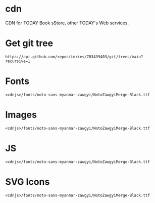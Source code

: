 # cdn
CDN for TODAY Book sStore, other TODAY's Web services.


# Get git tree
```
https://api.github.com/repositories/703439403/git/trees/main?recursive=1
```

# Fonts
```
<cdnjs>/fonts/noto-sans-myanmar-zawgyi/NotoZawgyiMerge-Black.ttf
```


# Images
```
<cdnjs>/fonts/noto-sans-myanmar-zawgyi/NotoZawgyiMerge-Black.ttf
```

# JS
```
<cdnjs>/fonts/noto-sans-myanmar-zawgyi/NotoZawgyiMerge-Black.ttf
```

# SVG Icons
```
<cdnjs>/fonts/noto-sans-myanmar-zawgyi/NotoZawgyiMerge-Black.ttf
```
